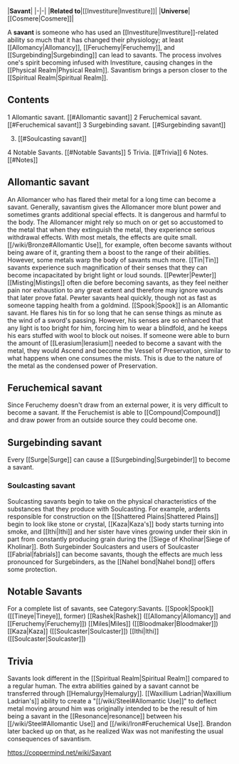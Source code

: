 |**Savant**|
|-|-|
|**Related to**|[[Investiture\|Investiture]]|
|**Universe**|[[Cosmere\|Cosmere]]|

A **savant** is someone who has used an [[Investiture\|Investiture]]-related ability so much that it has changed their physiology; at least [[Allomancy\|Allomancy]], [[Feruchemy\|Feruchemy]], and [[Surgebinding\|Surgebinding]] can lead to savants. The process involves one's spirit becoming infused with Investiture, causing changes in the [[Physical Realm\|Physical Realm]]. Savantism brings a person closer to the [[Spiritual Realm\|Spiritual Realm]].

## Contents

1 Allomantic savant. [[#Allomantic savant]] 
2 Feruchemical savant. [[#Feruchemical savant]] 
3 Surgebinding savant. [[#Surgebinding savant]] 

3. [[#Soulcasting savant]] 


4 Notable Savants. [[#Notable Savants]] 
5 Trivia. [[#Trivia]] 
6 Notes. [[#Notes]] 


## Allomantic savant
An Allomancer who has flared their metal for a long time can become a savant. Generally, savantism gives the Allomancer more blunt power and sometimes grants additional special effects. It is dangerous and harmful to the body. The Allomancer might rely so much on or get so accustomed to the metal that when they extinguish the metal, they experience serious withdrawal effects.
With most metals, the effects are quite small. [[/wiki/Bronze#Allomantic Use]], for example, often become savants without being aware of it, granting them a boost to the range of their abilities. However, some metals warp the body of savants much more. [[Tin\|Tin]] savants experience such magnification of their senses that they can become incapacitated by bright light or loud sounds. [[Pewter\|Pewter]] [[Misting\|Mistings]] often die before becoming savants, as they feel neither pain nor exhaustion to any great extent and therefore may ignore wounds that later prove fatal. Pewter savants heal quickly, though not as fast as someone tapping health from a goldmind.
[[Spook\|Spook]] is an Allomantic savant. He flares his tin for so long that he can sense things as minute as the wind of a sword's passing. However, his senses are so enhanced that any light is too bright for him, forcing him to wear a blindfold, and he keeps his ears stuffed with wool to block out noises.
If someone were able to burn the amount of [[Lerasium\|lerasium]] needed to become a savant with the metal, they would Ascend and become the Vessel of Preservation, similar to what happens when one consumes the mists. This is due to the nature of the metal as the condensed power of Preservation.

## Feruchemical savant
Since Feruchemy doesn't draw from an external power, it is very difficult to become a savant. If the Feruchemist is able to [[Compound\|Compound]] and draw power from an outside source they could become one.

## Surgebinding savant
Every [[Surge\|Surge]] can cause a [[Surgebinding\|Surgebinder]] to become a savant.

### Soulcasting savant
Soulcasting savants begin to take on the physical characteristics of the substances that they produce with Soulcasting. For example, ardents responsible for construction on the [[Shattered Plains\|Shattered Plains]] begin to look like stone or crystal, [[Kaza\|Kaza's]] body starts turning into smoke, and [[Ithi\|Ithi]] and her sister have vines growing under their skin in part from constantly producing grain during the [[Siege of Kholinar\|Siege of Kholinar]]. Both Surgebinder Soulcasters and users of Soulcaster [[Fabrial\|fabrials]] can become savants, though the effects are much less pronounced for Surgebinders, as the [[Nahel bond\|Nahel bond]] offers some protection.

## Notable Savants
For a complete list of savants, see Category:Savants.
[[Spook\|Spook]] ([[Tineye\|Tineye]], former)
[[Rashek\|Rashek]] ([[Allomancy\|Allomancy]] and [[Feruchemy\|Feruchemy]])
[[Miles\|Miles]] ([[Bloodmaker\|Bloodmaker]])
[[Kaza\|Kaza]] ([[Soulcaster\|Soulcaster]])
[[Ithi\|Ithi]] ([[Soulcaster\|Soulcaster]])
## Trivia
Savants look different in the [[Spiritual Realm\|Spiritual Realm]] compared to a regular human.
The extra abilities gained by a savant cannot be transferred through [[Hemalurgy\|Hemalurgy]].
[[Waxillium Ladrian\|Waxillium Ladrian's]] ability to create a "[[/wiki/Steel#Allomantic Use]]" to deflect metal moving around him was originally intended to be the result of him being a savant in the [[Resonance\|resonance]] between his [[/wiki/Steel#Allomantic Use]] and [[/wiki/Iron#Feruchemical Use]]. Brandon later backed up on that, as he realized Wax was not manifesting the usual consequences of savantism.


https://coppermind.net/wiki/Savant